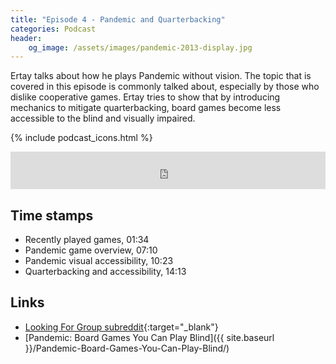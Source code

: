 ```yaml
---
title: "Episode 4 - Pandemic and Quarterbacking"
categories: Podcast
header:
    og_image: /assets/images/pandemic-2013-display.jpg
---
```

Ertay talks about how he plays Pandemic without vision. The topic that is covered in this episode is commonly talked about, especially by those who dislike cooperative games. Ertay tries to show that by introducing mechanics to mitigate quarterbacking, board games become less accessible to the blind and visually impaired.

{% include podcast_icons.html %}

<iframe src="https://pinecast.com/player/0f78473e-efd9-4894-adde-502ed3ca8c61?theme=minimal" seamless height="60" style="border:0" class="pinecast-embed" frameborder="0" width="100%"></iframe>

## Time stamps

- Recently played games, 01:34
- Pandemic game overview, 07:10
- Pandemic visual accessibility, 10:23
- Quarterbacking and accessibility, 14:13

## Links

- [Looking For Group subreddit](https://reddit.com/r/lfg){:target="_blank"}
- [Pandemic: Board Games You Can Play Blind]({{ site.baseurl }}/Pandemic-Board-Games-You-Can-Play-Blind/)